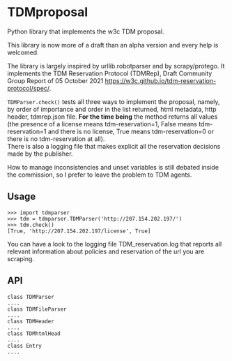 # TDMproposal
Python library that implements the w3c TDM proposal.


This library is now more of a draft than an alpha version and every help is welcomed. 

The library is largely inspired by urllib.robotparser and by scrapy/protego. It implements the TDM Reservation Protocol (TDMRep), Draft Community Group Report of 05 October 2021 https://w3c.github.io/tdm-reservation-protocol/spec/. 

`TDMParser.check()` tests all three ways to implement the proposal, namely, by order of importance and order in the list returned, html metadata, http header, tdmrep.json file. **For the time being** the method returns all values (the presence of a license means tdm-reservation=1, False means tdm-reservation=1 and there is  no license, True means tdm-reservation=0 or there is no tdm-reservation at all).   
There is also a logging file that makes explicit all the reservation decisions made by the publisher. 

How to manage inconsistencies and unset variables is still debated inside the commission, so I prefer to leave the problem to TDM agents.


## Usage 
```
>>> import tdmparser 
>>> tdm = tdmparser.TDMParser('http://207.154.202.197/') 
>>> tdm.check() 
[True, 'http://207.154.202.197/license', True]
```
You can have a look to the logging file TDM_reservation.log that reports all relevant information about policies and reservation of the url you are scraping.

## API
```
class TDMParser  
.... 
class TDMFileParser  
.... 
class TDMHeader 
.... 
class TDMhtmlHead  
.... 
class Entry  
.... 

```

